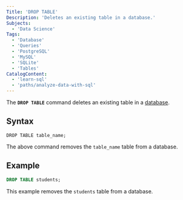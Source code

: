 ```yaml
---
Title: 'DROP TABLE'
Description: 'Deletes an existing table in a database.'
Subjects:
  - 'Data Science'
Tags:
  - 'Database'
  - 'Queries'
  - 'PostgreSQL'
  - 'MySQL'
  - 'SQLite'
  - 'Tables'
CatalogContent:
  - 'learn-sql'
  - 'paths/analyze-data-with-sql'
---
```


The **`DROP TABLE`** command deletes an existing table in a [database](https://www.codecademy.com/resources/docs/general/database).

## Syntax

```pseudo
DROP TABLE table_name;
```

The above command removes the `table_name` table from a database.

## Example

```sql
DROP TABLE students;
```

This example removes the `students` table from a database.
